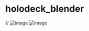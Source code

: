 # holodeck_blender
// ![image](https://github.com/TontonTremblay/holodeck_blender/assets/5629088/7cbf1bbf-ef1d-4456-9b74-11ee66b70913)
![image](https://github.com/TontonTremblay/holodeck_blender/assets/5629088/7857fb84-0827-4c01-b857-4592b358e85d)
